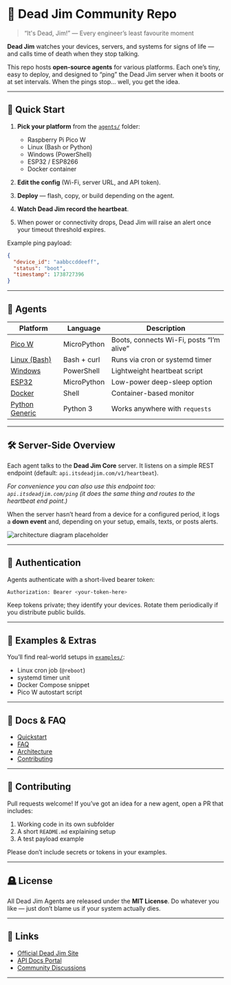 # 🧠 Dead Jim Community Repo

> “It's Dead, Jim!”
> — Every engineer’s least favourite moment

**Dead Jim** watches your devices, servers, and systems for signs of life — and calls time of death when they stop talking.

This repo hosts **open-source agents** for various platforms. Each one’s tiny, easy to deploy, and designed to “ping” the Dead Jim server when it boots or at set intervals. When the pings stop… well, you get the idea.

---

## 🚀 Quick Start

1. **Pick your platform** from the [`agents/`](./agents) folder:

   * Raspberry Pi Pico W
   * Linux (Bash or Python)
   * Windows (PowerShell)
   * ESP32 / ESP8266
   * Docker container

2. **Edit the config** (Wi-Fi, server URL, and API token).

3. **Deploy** — flash, copy, or build depending on the agent.

4. **Watch Dead Jim record the heartbeat**.

5. When power or connectivity drops, Dead Jim will raise an alert once your timeout threshold expires.

Example ping payload:

```json
{
  "device_id": "aabbccddeeff",
  "status": "boot",
  "timestamp": 1738727396
}
```

---

## 🧩 Agents

| Platform                               | Language    | Description                              |
| -------------------------------------- | ----------- | ---------------------------------------- |
| [Pico W](./agents/pico-w)              | MicroPython | Boots, connects Wi-Fi, posts “I’m alive” |
| [Linux (Bash)](./agents/linux-bash)    | Bash + curl | Runs via cron or systemd timer           |
| [Windows](./agents/windows-powershell) | PowerShell  | Lightweight heartbeat script             |
| [ESP32](./agents/esp32)                | MicroPython | Low-power deep-sleep option              |
| [Docker](./agents/docker)              | Shell       | Container-based monitor                  |
| [Python Generic](./agents/python)      | Python 3    | Works anywhere with `requests`           |

---

## 🛠️ Server-Side Overview

Each agent talks to the **Dead Jim Core** server.
It listens on a simple REST endpoint (default: `api.itsdeadjim.com/v1/heartbeat`).

_For convenience you can also use this endpoint too: `api.itsdeadjim.com/ping` (it does the same thing and routes to the heartbeat end point.)_

When the server hasn’t heard from a device for a configured period, it logs a **down event** and, depending on your setup, emails, texts, or posts alerts.

![architecture diagram placeholder](docs/diagram-deadjim-arch.png)

---

## 🔐 Authentication

Agents authenticate with a short-lived bearer token:

```bash
Authorization: Bearer <your-token-here>
```

Keep tokens private; they identify your devices. Rotate them periodically if you distribute public builds.

---

## 🧰 Examples & Extras

You’ll find real-world setups in [`examples/`](./examples):

* Linux cron job (`@reboot`)
* systemd timer unit
* Docker Compose snippet
* Pico W autostart script

---

## 💬 Docs & FAQ

* [Quickstart](./docs/quickstart.md)
* [FAQ](./docs/faq.md)
* [Architecture](./docs/architecture.md)
* [Contributing](./docs/contributing.md)

---

## 🤝 Contributing

Pull requests welcome!
If you’ve got an idea for a new agent, open a PR that includes:

1. Working code in its own subfolder
2. A short `README.md` explaining setup
3. A test payload example

Please don’t include secrets or tokens in your examples.

---

## 🪦 License

All Dead Jim Agents are released under the **MIT License**.
Do whatever you like — just don’t blame us if your system actually dies.

---

## 🧭 Links

* [Official Dead Jim Site](https://itsdeadjim.com)
* [API Docs Portal](https://api.itsdeadjim.com/docs)
* [Community Discussions](https://github.com/jamesburchill/itsdeadjim-community/discussions)

---
